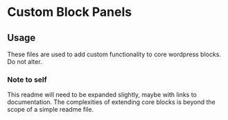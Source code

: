 # Custom Block Panels

## Usage

These files are used to add custom functionality to core wordpress blocks. Do not alter.

### Note to self

This readme will need to be expanded slightly, maybe with links to documentation. The complexities of extending core blocks is beyond the scope of a simple readme file.
